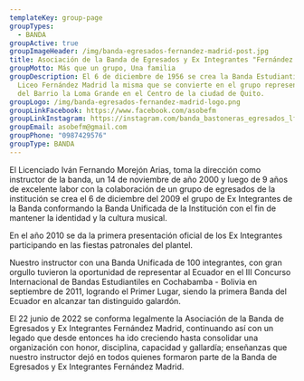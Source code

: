 ```yaml
---
templateKey: group-page
groupTypes:
  - BANDA
groupActive: true
groupImageHeader: /img/banda-egresados-fernandez-madrid-post.jpg
title: Asociación de la Banda de Egresados y Ex Integrantes "Fernández Madrid"
groupMotto: Más que un grupo, Una familia
groupDescription: El 6 de diciembre de 1956 se crea la Banda Estudiantil del
  Liceo Fernández Madrid la misma que se convierte en el grupo representativo
  del Barrio la Loma Grande en el Centro de la ciudad de Quito.
groupLogo: /img/banda-egresados-fernandez-madrid-logo.png
groupLinkFacebook: https://www.facebook.com/asobefm
groupLinkInstagram: https://instagram.com/banda_bastoneras_egresados_lfm
groupEmail: asobefm@gmail.com
groupPhone: "0987429576"
groupType: BANDA
---
```

El Licenciado Iván Fernando Morejón Arias, toma la dirección como instructor de la banda, un 14 de noviembre de año 2000 y luego de 9 años de excelente labor con la colaboración de un grupo de egresados de la institución se crea el 6 de diciembre del 2009 el grupo de Ex Integrantes de la Banda conformando la Banda Unificada de la Institución con el fin de mantener la identidad y la cultura musical.

En el año 2010 se da la primera presentación oficial de los Ex Integrantes participando en las fiestas patronales del plantel.  

Nuestro instructor con una Banda Unificada de 100 integrantes, con gran orgullo tuvieron la oportunidad de representar al Ecuador en el III Concurso Internacional de Bandas Estudiantiles en Cochabamba - Bolivia en septiembre de 2011, logrando el Primer Lugar, siendo la primera Banda del Ecuador en alcanzar tan distinguido galardón. 

El 22 junio de 2022 se conforma legalmente la Asociación de la Banda de Egresados y Ex Integrantes Fernández Madrid, continuando así con un legado que desde entonces ha ido creciendo hasta consolidar una organización con honor, disciplina, capacidad y gallardía; enseñanzas que nuestro instructor dejó en todos quienes formaron parte de la Banda de Egresados y Ex Integrantes Fernández Madrid.